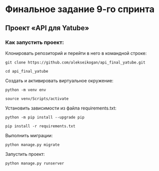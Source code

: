 # Финальное задание 9-го спринта
## Проект «API для Yatube»
### Как запустить проект:

Клонировать репозиторий и перейти в него в командной строке:

```
git clone https://github.com/alekseikogan/api_final_yatube.git
```

```
cd api_final_yatube
```

Cоздать и активировать виртуальное окружение:

```
python -m venv env
```

```
source venv/Scripts/activate
```

Установить зависимости из файла requirements.txt:

```
python -m pip install --upgrade pip
```

```
pip install -r requirements.txt
```

Выполнить миграции:

```
python manage.py migrate
```

Запустить проект:

```
python manage.py runserver
```

